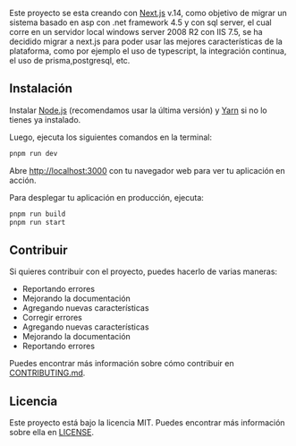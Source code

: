 Este proyecto se esta creando con [Next.js](https://nextjs.org/) v.14, como objetivo de migrar un sistema basado en asp con .net framework 4.5 y con sql server, el cual corre en un servidor local windows server 2008 R2 con IIS 7.5, se ha decidido migrar a next.js para poder usar las mejores características de la plataforma, como por ejemplo el uso de typescript, la integración continua, el uso de prisma,postgresql, etc.


## Instalación

Instalar [Node.js](https://nodejs.org/en/download/) (recomendamos usar la última versión) y [Yarn](https://classic.yarnpkg.com/lang/en/docs/install/) si no lo tienes ya instalado.

Luego, ejecuta los siguientes comandos en la terminal:

```bash
pnpm run dev

```
Abre [http://localhost:3000](http://localhost:3000) con tu navegador web para ver tu aplicación en acción.

Para desplegar tu aplicación en producción, ejecuta:

```bash
pnpm run build
pnpm run start
```

## Contribuir

Si quieres contribuir con el proyecto, puedes hacerlo de varias maneras:

- Reportando errores
- Mejorando la documentación
- Agregando nuevas características
- Corregir errores
- Agregando nuevas características
- Mejorando la documentación
- Reportando errores

Puedes encontrar más información sobre cómo contribuir en [CONTRIBUTING.md](CONTRIBUTING.md).

## Licencia

Este proyecto está bajo la licencia MIT. Puedes encontrar más información sobre ella en [LICENSE](LICENSE). 